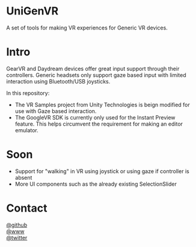 # UniGenVR  
A set of tools for making VR experiences for Generic VR devices.  

# Intro  
GearVR and Daydream devices offer great input support through their controllers. Generic headsets only support gaze based input with limited interaction using Bluetooth/USB joysticks.  

In this repository:  
- The VR Samples project from Unity Technologies is beign modified for use with Gaze based interaction.  
- The GoogleVR SDK is currently only used for the Instant Preview feature. This helps circumvent the requirement for making an editor emulator.  

# Soon  
- Support for "walking" in VR using joystick or using gaze if controller is absent  
- More UI components such as the already existing SelectionSlider

# Contact  
[@github](https://www.github.com/adrenak)  
[@www](http://www.vatsalAmbastha.com)  
[@twitter](https://www.twitter.com/vatsalAmbastha)  